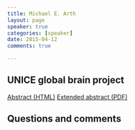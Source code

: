 ```yaml
---
title: Michael E. Arth
layout: page
speaker: true
categories: [speaker]
date: 2015-04-12
comments: true

---
```


## UNICE global brain project

<div class="button-section">
  <a class="btn btn-default" href="../arth-abstract">Abstract (HTML)</a>
  <a class="btn btn-default" href="../../files/arth-abstract.pdf">Extended abstract (PDF)</a>
</div>

## Questions and comments

